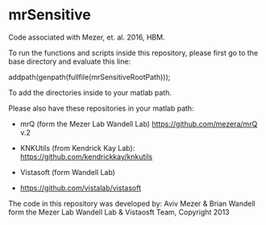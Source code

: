 # mrSensitive
Code associated with  Mezer, et. al. 2016, HBM.

To run the functions and scripts inside this repository, please first go to the base directory and evaluate this line:

addpath(genpath(fullfile(mrSensitiveRootPath)));

To add the directories inside to your matlab path.

Please also have these repositories in your matlab path:
- mrQ (form the Mezer Lab Wandell Lab)
      https://github.com/mezera/mrQ v.2
 
- KNKUtils (from Kendrick Kay Lab):
     https://github.com/kendrickkay/knkutils

- Vistasoft (form  Wandell Lab)
- https://github.com/vistalab/vistasoft

The code in this repository was developed by:
Aviv Mezer & Brian Wandell form the Mezer Lab Wandell Lab & Vistaosft Team, Copyright 2013